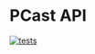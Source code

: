 # PCast API

[![tests](https://github.com/pcast-player/pcast-api/actions/workflows/tests.yml/badge.svg)](https://github.com/pcast-player/pcast-api/actions/workflows/tests.yml)
